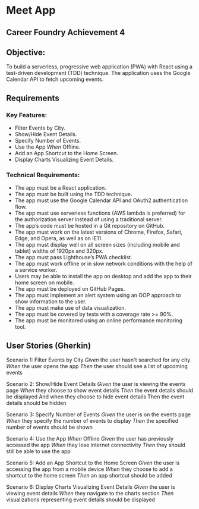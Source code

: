 # Meet App
## Career Foundry Achievement 4

## Objective:
To build a serverless, progressive web application (PWA) with React using a
test-driven development (TDD) technique. The application uses the Google
Calendar API to fetch upcoming events.

## Requirements
### Key Features:
- Filter Events by City.
- Show/Hide Event Details.
- Specify Number of Events.
- Use the App *When* Offline.
- Add an App Shortcut to the Home Screen.
- Display Charts Visualizing Event Details.

### Technical Requirements:
- The app must be a React application.
- The app must be built using the TDD technique.
- The app must use the Google Calendar API and OAuth2 authentication flow.
- The app must use serverless functions (AWS lambda is preferred) for the authorization server
instead of using a traditional server.
- The app’s code must be hosted in a Git repository on GitHub.
- The app must work on the latest versions of Chrome, Firefox, Safari, Edge, and Opera, as well
as on IE11.
- The app must display well on all screen sizes (including mobile and tablet) widths of 1920px
and 320px.
- The app must pass Lighthouse’s PWA checklist.
- The app must work offline or in slow network conditions with the help of a service worker.
- Users may be able to install the app on desktop and add the app to their home screen on
mobile.
- The app must be deployed on GitHub Pages.
- The app must implement an alert system using an OOP approach to show information to the
user.
- The app must make use of data visualization.
- The app must be covered by tests with a coverage rate >= 90%.
- The app must be monitored using an online performance monitoring tool.

## User Stories (Gherkin)
Scenario 1: Filter Events by City
  *Given* the user hasn't searched for any city
  *When* the user opens the app
  *Then* the user should see a list of upcoming events

Scenario 2: Show/Hide Event Details
  *Given* the user is viewing the events page
  *When* they choose to show event details
  *Then* the event details should be displayed
    And when they choose to hide event details
    Then the event details should be hidden
  
Scenario 3: Specify Number of Events
  *Given* the user is on the events page
  *When* they specify the number of events to display
  *Then* the specified number of events should be shown
  
Scenario 4: Use the App *When* Offline
  *Given* the user has previously accessed the app
  *When* they lose internet connectivity
  *Then* they should still be able to use the app
  
Scenario 5: Add an App Shortcut to the Home Screen
  *Given* the user is accessing the app from a mobile device
  *When* they choose to add a shortcut to the home screen
  *Then* an app shortcut should be added
  
Scenario 6: Display Charts Visualizing Event Details
  *Given* the user is viewing event details
  *When* they navigate to the charts section
  *Then* visualizations representing event details should be displayed